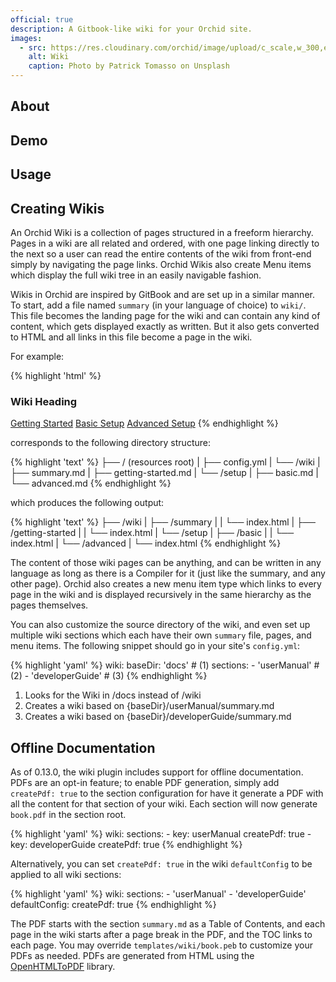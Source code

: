 ```yaml
---
official: true
description: A Gitbook-like wiki for your Orchid site. 
images:
  - src: https://res.cloudinary.com/orchid/image/upload/c_scale,w_300,e_blur:150/v1524973072/plugins/wiki.jpg
    alt: Wiki
    caption: Photo by Patrick Tomasso on Unsplash
---
```


## About

## Demo

## Usage

## Creating Wikis

An Orchid Wiki is a collection of pages structured in a freeform hierarchy. Pages in a wiki are all related and ordered, 
with one page linking directly to the next so a user can read the entire contents of the wiki from front-end simply by 
navigating the page links. Orchid Wikis also create Menu items which display the full wiki tree in an easily navigable
fashion.

Wikis in Orchid are inspired by GitBook and are set up in a similar manner. To start, add a file named `summary` (in 
your language of choice) to `wiki/`. This file becomes the landing page for the wiki and can contain any kind of 
content, which gets displayed exactly as written. But it also gets converted to HTML and all links in this file become a 
page in the wiki. 

For example: 

{% highlight 'html' %}
### Wiki Heading

[Getting Started](getting-started.md)
[Basic Setup](setup/basic.md)
[Advanced Setup](setup/advanced.md)
{% endhighlight %}

corresponds to the following directory structure:

{% highlight 'text' %}
├── / (resources root)
|   ├── config.yml
|   └── /wiki
|       ├── summary.md
|       ├── getting-started.md
|       └── /setup
|           ├── basic.md
|           └── advanced.md
{% endhighlight %}

which produces the following output:

{% highlight 'text' %}
├── /wiki
|   ├── /summary
|   |   └── index.html
|   ├── /getting-started
|   |   └── index.html
|   └── /setup
|       ├── /basic
|       |   └── index.html
|       └── /advanced
|           └── index.html
{% endhighlight %}

The content of those wiki pages can be anything, and can be written in any language as long as there is a Compiler for 
it (just like the summary, and any other page). Orchid also creates a new menu item type which links to every page in 
the wiki and is displayed recursively in the same hierarchy as the pages themselves. 

You can also customize the source directory of the wiki, and even set up multiple wiki sections which each have their 
own `summary` file, pages, and menu items. The following snippet should go in your site's `config.yml`:

{% highlight 'yaml' %}
wiki:
  baseDir: 'docs'  # (1) 
  sections:
    - 'userManual'  # (2)
    - 'developerGuide'  # (3)
{% endhighlight %}

1) Looks for the Wiki in /docs instead of /wiki
2) Creates a wiki based on {baseDir}/userManual/summary.md
3) Creates a wiki based on {baseDir}/developerGuide/summary.md

## Offline Documentation

As of 0.13.0, the wiki plugin includes support for offline documentation. PDFs are an opt-in feature; to enable PDF 
generation, simply add `createPdf: true` to the section configuration for have it generate a PDF with all the content 
for that section of your wiki. Each section will now generate `book.pdf` in the section root.

{% highlight 'yaml' %}
wiki: 
  sections:
    - key: userManual
      createPdf: true
    - key: developerGuide
      createPdf: true
{% endhighlight %}

Alternatively, you can set `createPdf: true` in the wiki `defaultConfig` to be applied to all wiki sections:

{% highlight 'yaml' %}
wiki: 
  sections:
    - 'userManual'
    - 'developerGuide'
  defaultConfig:
    createPdf: true
{% endhighlight %}

The PDF starts with the section `summary.md` as a Table of Contents, and each page in the wiki starts after a page break
in the PDF, and the TOC links to each page. You may override `templates/wiki/book.peb` to customize your PDFs as needed.
PDFs are generated from HTML using the [OpenHTMLToPDF](https://github.com/danfickle/openhtmltopdf) library.